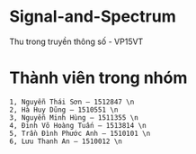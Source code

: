 # Signal-and-Spectrum
Thu trong truyền thông số - VP15VT
# Thành viên trong nhóm
	1, Nguyễn Thái Sơn – 1512847 \n
	2, Hà Huy Dũng – 1510551 \n
	3, Nguyễn Minh Hùng – 1511355 \n
	4, Đinh Võ Hoàng Tuấn – 1513814 \n
	5, Trần Đình Phước Anh – 1510101 \n
	6, Lưu Thanh An – 1510012 \n

